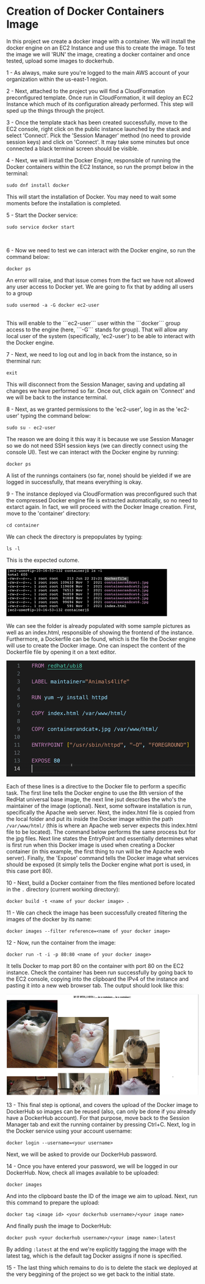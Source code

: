 # Creation of Docker Containers Image

In this project we create a docker image with a container.
We will install the docker engine on an EC2 Instance and use this to create the image.
To test the image we will 'RUN' the image, creating a docker container and once tested, upload some images to dockerhub. <br/>

1 - As always, make sure you're logged to the main AWS account of your organization within the us-east-1 region. <br/>

2 - Next, attached to the project you will find a CloudFormation preconfigured template. Once run in CloudFormation, it will deploy an EC2 Instance which much of its configuration already performed. This step will sped up the things through the project. <br/>

3 - Once the template stack has been created successfully, move to the EC2 console, right click on the public instance launched by the stack and select 'Connect'. Pick the 'Session Manager' method (no need to provide session keys) and click on 'Connect'. It may take some minutes but once connected a black terminal screen should be visible. <br/>

4 - Next, we will install the Docker Engine, responsible of running the Docker containers within the EC2 Instance, so run the prompt below in the terminal: <br/>
```
sudo dnf install docker
```
This will start the installation of Docker. You may need to wait some moments before the installation is completed. <br/>

5 - Start the Docker service: <br/>
```
sudo service docker start
```
<br/>

6 - Now we need to test we can interact with the Docker engine, so run the command below: <br/>
```
docker ps
```
An error will raise, and that issue comes from the fact we have not allowed any user access to Docker yet. We are going to fix that by adding all users to a group
```
sudo usermod -a -G docker ec2-user
```
<br/>
This will enable to the ```ec2-user``` user within the ```docker``` group access to the engine (here, ```-G``` stands for group). That will allow any local user of the system (specifically, 'ec2-user') to be able to interact with the Docker engine. <br/>

7 - Next, we need to log out and log in back from the instance, so in therminal run: <br/>
```
exit
```
This will disconnect from the Session Manager, saving and updating all changes we have performed so far. Once out, click again on 'Connect' and we will be back to the instance terminal. <br/>

8 - Next, as we granted permissions to the 'ec2-user', log in as the 'ec2-user' typing the command below: <br/>
```
sudo su - ec2-user
```
The reason we are doing it this way it is because we use Session Manager so we do not need SSH session keys (we can directly connect using the console UI). Test we can interact with the Docker engine by running:<br/>
```
docker ps
```
A list of the runnings containers (so far, none) should be yielded if we are logged in successfully, that means everything is okay. <br/>

9 - The instance deployed via CloudFormation was preconfigured such that the compressed Docker engine file is extracted automatically, so no need to extarct again. In fact, we will proceed with the Docker Image creation. First, move to the 'container' directory: <br/>
```
cd container 
```
We can check the directory is prepopulates by typing: <br/>
```
ls -l
```
This is the expected outome. <br/>

![Content of the container](content_container.PNG)

We can see the folder is already populated with some sample pictures as well as an index.html, responsible of showing the frontend of the instance. Furthermore, a Dockerfile can be found, which is the file the Docker engine will use to create the Docker image. One can inspect the content of the Dockerfile file by opening it on a text editor. <br/>

![Content of the Dockerfile](content_dockerfile.PNG)

Each of these lines is a directive to the Docker file to perform a specific task. The first line tells the Docker engine to use the 8th version of the RedHat universal base image, the next line jsut describes the who's the maintainer of the image (optional). Next, some software installation is run, specifically the Apache web server. Next, the index.html file is copied from the local folder and put its inside the Docker image within the path ```/var/www/html/``` (this is where an Apache web server expects this index.html file to be located). The command below performs the same process but for the jpg files. Next line states the EntryPoint and essentially determines what is first run when this Docker image is used when creating a Docker container (in this example, the first thing to run will be the Apache web server). Finally, the 'Expose' command tells the Docker image what services should be exposed (it simply tells the Docker engine what port is used, in this case port 80). <br/>

10 - Next, build a Docker container from the files mentioned before located in the ```.``` directory (current working directory): <br/>
```
docker build -t <name of your docker image> .
```

11 - We can check the image has been successfully created filtering the images of the docker by its name: <br/>

```
docker images --filter reference=<name of your docker image>
```

12 - Now, run the container from the image: <br/>

```
docker run -t -i -p 80:80 <name of your docker image> 
```

It tells Docker to map port 80 on the container with port 80 on the EC2 instance. Check the container has been run successfully by going back to the EC2 console, copying into the clipboard the IPv4 of the instance and pasting it into a new web browser tab. The output should look like this: <br/>

![Container running](container_running.PNG)

13 - This final step is optional, and covers the upload of the Docker image to DockerHub so images can be reused (also, can only be done if you already have a DockerHub account). For that purpose, move back to the Session Manager tab and exit the running container by pressing Ctrl+C. Next, log in the Docker service using your account username: <br/>

```
docker login --username=<your username>
```

Next, we will be asked to provide our DockerHub password. <br/>

14 - Once you have entered your password, we will be logged in our DockerHub. Now, check all images available to be uploaded: <br/>

```
docker images
```
And into the clipboard baste the ID of the image we aim to upload. Next, run this command to prepare the upload: <br/>

```
docker tag <image id> <your dockerhub username>/<your image name>
```

And finally push the image to DockerHub: <br/>

```
docker push <your dockerhub username>/<your image name>:latest
```

By adding ```:latest``` at the end we're explicitly tagging the image with the latest tag, which is the default tag Docker assigns if none is specified. <br/>

15 - The last thing which remains to do is to delete the stack we deployed at the very beggining of the project so we get back to the initial state. <br/>



